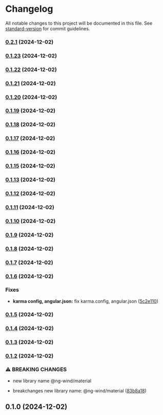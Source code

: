 # Changelog

All notable changes to this project will be documented in this file. See [standard-version](https://github.com/conventional-changelog/standard-version) for commit guidelines.

### [0.2.1](https://github.com/AntoniadisCorp/ng-wind/compare/v0.2.0...v0.2.1) (2024-12-02)

### [0.1.23](https://github.com/AntoniadisCorp/ng-wind/compare/v0.1.22...v0.1.23) (2024-12-02)

### [0.1.22](https://github.com/AntoniadisCorp/ng-wind/compare/v0.1.21...v0.1.22) (2024-12-02)

### [0.1.21](https://github.com/AntoniadisCorp/ng-wind/compare/v0.1.20...v0.1.21) (2024-12-02)

### [0.1.20](https://github.com/AntoniadisCorp/ng-wind/compare/v0.1.19...v0.1.20) (2024-12-02)

### [0.1.19](https://github.com/AntoniadisCorp/ng-wind/compare/v0.1.17...v0.1.19) (2024-12-02)

### [0.1.18](https://github.com/AntoniadisCorp/ng-wind/compare/v0.1.17...v0.1.18) (2024-12-02)

### [0.1.17](https://github.com/AntoniadisCorp/ng-wind/compare/v0.1.16...v0.1.17) (2024-12-02)

### [0.1.16](https://github.com/AntoniadisCorp/ng-wind/compare/v0.1.15...v0.1.16) (2024-12-02)

### [0.1.15](https://github.com/AntoniadisCorp/ng-wind/compare/v0.1.13...v0.1.15) (2024-12-02)

### [0.1.13](https://github.com/AntoniadisCorp/ng-wind/compare/v0.1.12...v0.1.13) (2024-12-02)

### [0.1.12](https://github.com/AntoniadisCorp/ng-wind/compare/v0.1.11...v0.1.12) (2024-12-02)

### [0.1.11](https://github.com/AntoniadisCorp/ng-wind/compare/v0.1.10...v0.1.11) (2024-12-02)

### [0.1.10](https://github.com/AntoniadisCorp/ng-wind/compare/v0.1.9...v0.1.10) (2024-12-02)

### [0.1.9](https://github.com/AntoniadisCorp/ng-wind/compare/v0.1.8...v0.1.9) (2024-12-02)

### [0.1.8](https://github.com/AntoniadisCorp/ng-wind/compare/v0.1.7...v0.1.8) (2024-12-02)

### [0.1.7](https://github.com/AntoniadisCorp/ng-wind/compare/v0.1.6...v0.1.7) (2024-12-02)

### [0.1.6](https://github.com/AntoniadisCorp/ng-wind/compare/v0.1.5...v0.1.6) (2024-12-02)

### Fixes

- **karma config, angular.json:** fix karma.config, angular.json ([5c2e110](https://github.com/AntoniadisCorp/ng-wind/commit/5c2e1104bda3a09921b229dc46563888d1615cd6))

### [0.1.5](https://github.com/AntoniadisCorp/ng-wind/compare/v0.1.4...v0.1.5) (2024-12-02)

### [0.1.4](https://github.com/AntoniadisCorp/ng-wind/compare/v0.1.3...v0.1.4) (2024-12-02)

### [0.1.3](https://github.com/AntoniadisCorp/ng-wind/compare/v0.1.2...v0.1.3) (2024-12-02)

### [0.1.2](https://github.com/AntoniadisCorp/ng-wind/compare/v0.1.1...v0.1.2) (2024-12-02)

### ⚠ BREAKING CHANGES

- new library name @ng-wind/material

- breakchanges new library name: @ng-wind/material ([83b8a18](https://github.com/AntoniadisCorp/ng-wind/commit/83b8a1827ac686859eaa22700e290cd78af448df))

## 0.1.0 (2024-12-02)
